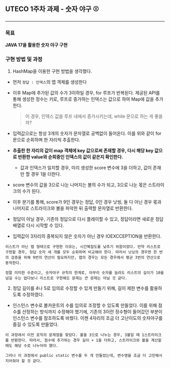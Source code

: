 ## UTECO 1주차 과제 - 숫자 야구 ⚾

---

### 목표

**JAVA 17을 활용한 숫자 야구 구현**

### 구현 방법 및 과정

1. HashMap을 이용한 구현 방법을 생각했다.

- 먼저 `정답 : 인덱스`의 맵 객체를 생성한다

- 이후 Map에 추가된 값의 수가 3이하일 경우, for 루프가 반복된다. 제공된 API를 통해 생성한 정수는 키로, 루프로 증가하는 인덱스는 값으로 하여 Map에 값을 추가한다.

  > 이 경우, 인덱스 값을 루프 내에서 증가시키는데, while 문으로 하는 게 좋을까?

- 입력값으로는 항상 3개의 숫자가 문자열로 공백없이 들어온다. 이를 위와 같이 for문으로 순회하며 한 자리씩 추출한다.

- **추출한 한 자리의 값이 map 객체에 key 값으로써 존재할 경우, 다시 해당 key 값으로 반환한 value와 순회중인 인덱스의 값이 같은지 확인한다.**

  - 값과 인덱스가 일치할 경우, 미리 생성한 score 변수에 3을 더하고, 값이 존재만 할 경우 1을 더한다.

- score 변수의 값을 3으로 나눈 나머지는 볼의 수가 되고, 3으로 나눈 몫은 스트라이크의 수가 된다.

- 이후 분기를 통해, score가 9인 경우는 정답, 0인 경우 낫씽, 둘 다 아닌 경우 몫과 나머지로 스트라이크와 볼을 파악한 뒤 출력할 문자열로 반환한다.

- 정답이 아닐 경우, 기존의 정답으로 다시 플레이할 수 있고, 정답이라면 새로운 정답 배열로 다시 시작할 수 있다.

- 입력값이 3자리의 중복되지 않은 숫자가 아닌 경우 IOEXCCEPTION을 반환한다.

```
리스트가 아닌 맵 형태으로 구현한 이유는, 시간복잡도를 낮추기 위함이었다. 만약 리스트로 구현할 경우, 정답 숫자 세 개를 모두 순회하며 비교해야 한다. 따라서 낫싱의 경우엔 한 번의 검증을 위해 9번의 연산이 필요하지만, 맵의 경우는 모든 경우에서 평균 3번의 연산으로 동작한다.

정말 미미한 수준이고, 숫자야구 규칙의 한계로, 아무리 숫자를 늘려도 리스트의 길이가 10을 넘길 수는 없다보니 리스트로 구현해도 문제는 큰 문제는 아닐 것 같다.
```

2. 정답 길이를 4나 5로 임의로 수정할 수 있게 만들기 위해, 길이 제한 변수를 활용하도록 수정하였다.

- 인스턴스 변수로 볼카운트의 수를 임의로 조정할 수 있도록 만들었다. 이를 위해 점수를 산정하는 방식까지 수정해야 했기에, 기존의 3이란 정수형이 들어갔던 부분이 인스턴스 변수를 참조하도록 바꿨다. 이젠 4자리의 조금 더 고난이도의 숫자야구를 즐길 수 있도록 만들었다.

```
이 과정에서 이전 로직의 문제점을 찾았다. 볼을 3으로 나누는 경우, 3볼일 때 1스트라이크를 반환한다. 따라서, 점수에 추가하는 경우 길이 + 1을 더하고, 스트라이크와 볼을 계산할 때도 해당 수로 나누어야 했다.

그러나 이 과정에서 public static 변수를 두 개 만들었는데, 변수명을 조금 더 고민해서 지어줘야 할 것 같다.
```

